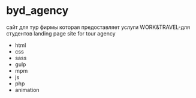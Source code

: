 # byd_agency
сайт для тур фирмы которая предоставляет услуги WORK&TRAVEL-для студентов
landing page site for tour agency
  - html
  - css
  - sass
  - gulp
  - mpm
  - js
  - php
  - animation
